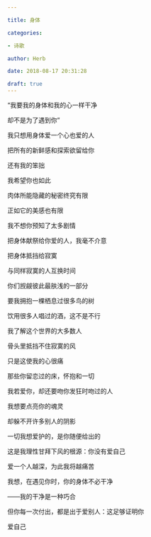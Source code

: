 ```yaml
---

title: 身体

categories:

- 诗歌

author: Herb

date: 2018-08-17 20:31:28

draft: true
---
```


“我要我的身体和我的心一样干净

却不是为了遇到你”

我只想用身体爱一个心也爱的人

把所有的新鲜感和探索欲留给你

还有我的笨拙



我希望你也如此

肉体所能隐藏的秘密终究有限

正如它的美感也有限

我不想你预知了太多剧情



把身体献祭给你爱的人，我毫不介意

把身体抵挡给寂寞

与同样寂寞的人互换时间

你们觊觎彼此最肤浅的一部分



要我拥抱一棵栖息过很多鸟的树

饮用很多人唱过的酒，这不是不行

我了解这个世界的大多数人

骨头里抵挡不住寂寞的风

只是这使我的心很痛



那些你留恋过的床，怀抱和一切

我若爱你，却还要吻你发狂时吻过的人

我想要点亮你的魂灵

却躲不开许多别人的阴影

一切我想爱护的，是你随便给出的



这是我理性甘拜下风的根源：你没有爱自己

爱一个人越深，为此我将越痛苦

我想，在遇见你时，你的身体不必干净

——我的干净是一种巧合

但你每一次付出，都是出于爱别人：这足够证明你

爱自己